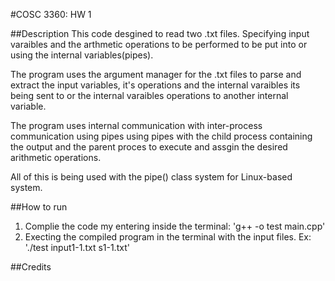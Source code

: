 #COSC 3360: HW 1


##Description
This code desgined to read two .txt files. Specifying input varaibles and the arthmetic operations to be performed
to be put into or using the internal variables(pipes).

The program uses the argument manager for the .txt files to parse and extract the input variables, it's operations and 
the internal varaibles its being sent to or the internal varaibles operations to another internal variable.

The program uses internal communication with inter-process communication using pipes using pipes with the child process
containing the output and the parent proces to execute and assgin the desired arithmetic operations.

All of this is being used with the pipe() class system for Linux-based system.

##How to run
1. Complie the code my entering inside the terminal: 'g++ -o test main.cpp'
2. Execting the compiled program in the terminal with the input files. Ex: './test input1-1.txt s1-1.txt'

##Credits
